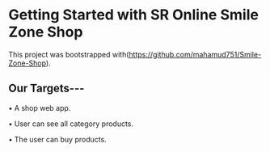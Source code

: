 # Getting Started with SR Online Smile Zone Shop

This project was bootstrapped with(https://github.com/mahamud751/Smile-Zone-Shop).

## Our Targets---

• A shop web app. 

• User can see all category products.

• The user can buy products.
